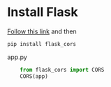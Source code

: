 # Install Flask

[Follow this link](https://phoenixnap.com/kb/install-flask) and then

```script
pip install flask_cors
```
app.py
```python
    from flask_cors import CORS
    CORS(app)
```
